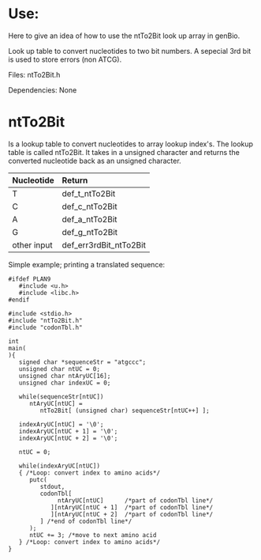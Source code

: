 # Use:

Here to give an idea of how to use the ntTo2Bit look up
  array in genBio.

Look up table to convert nucleotides to two bit numbers.
  A sepecial 3rd bit is used to store errors (non ATCG).


Files: ntTo2Bit.h

Dependencies: None

# ntTo2Bit

Is a lookup table to convert nucleotides to array lookup
  index's. The lookup table is called ntTo2Bit. It takes
  in a unsigned character and returns the converted
  nucleotide back as an unsigned character.

| Nucleotide  | Return                 |
|:------------|:-----------------------|
| T           | def_t_ntTo2Bit         |
| C           | def_c_ntTo2Bit         |
| A           | def_a_ntTo2Bit         |
| G           | def_g_ntTo2Bit         |
| other input | def_err3rdBit_ntTo2Bit |

Simple example; printing a translated sequence:

```
#ifdef PLAN9
   #include <u.h>
   #include <libc.h>
#endif

#include <stdio.h>
#include "ntTo2Bit.h"
#include "codonTbl.h"

int
main(
){
   signed char *sequenceStr = "atgccc";
   unsigned char ntUC = 0;
   unsigned char ntAryUC[16];
   unsigned char indexUC = 0;
   
   while(sequenceStr[ntUC])
      ntAryUC[ntUC] =
         ntTo2Bit[ (unsigned char) sequenceStr[ntUC++] ];

   indexAryUC[ntUC] = '\0';
   indexAryUC[ntUC + 1] = '\0';
   indexAryUC[ntUC + 2] = '\0';

   ntUC = 0;

   while(indexAryUC[ntUC])
   { /*Loop: convert index to amino acids*/
      putc(
         stdout,
         codonTbl[
              ntAryUC[ntUC]      /*part of codonTbl line*/
            ][ntAryUC[ntUC + 1]  /*part of codonTbl line*/
            ][ntAryUC[ntUC + 2]  /*part of codonTbl line*/
         ] /*end of codonTbl line*/
      );
      ntUC += 3; /*move to next amino acid
   } /*Loop: convert index to amino acids*/
}
```
